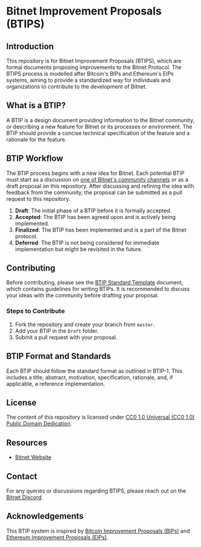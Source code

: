 # Bitnet Improvement Proposals (BTIPS)

## Introduction
This repository is for Bitnet Improvement Proposals (BTIPS), which are formal documents proposing improvements to the Bitnet Protocol. The BTIPS process is modelled after Bitcoin's BIPs and Ethereum's EIPs systems, aiming to provide a standardized way for individuals and organizations to contribute to the development of Bitnet.

## What is a BTIP?
A BTIP is a design document providing information to the Bitnet community, or describing a new feature for Bitnet or its processes or environment. The BTIP should provide a concise technical specification of the feature and a rationale for the feature.

## BTIP Workflow
The BTIP process begins with a new idea for Bitnet. Each potential BTIP must start as a discussion on [one of Bitnet's community channels](https://bitnet.community/discussions) or as a draft proposal on this repository. After discussing and refining the idea with feedback from the community, the proposal can be submitted as a pull request to this repository.

1. **Draft**: The initial phase of a BTIP before it is formally accepted.
2. **Accepted**: The BTIP has been agreed upon and is actively being implemented.
3. **Finalized**: The BTIP has been implemented and is a part of the Bitnet protocol.
4. **Deferred**: The BTIP is not being considered for immediate implementation but might be revisited in the future.

## Contributing
Before contributing, please see the [BTIP Standard Template](https://github.com/BitnetMoney/btips/templates/btip-template.md) document, which contains guidelines for writing BTIPs. It is recommended to discuss your ideas with the community before drafting your proposal.

### Steps to Contribute
1. Fork the repository and create your branch from `master`.
2. Add your BTIP in the `Draft` folder.
3. Submit a pull request with your proposal.

## BTIP Format and Standards
Each BTIP should follow the standard format as outlined in BTIP-1. This includes a title, abstract, motivation, specification, rationale, and, if applicable, a reference implementation.

## License
The content of this repository is licensed under [CC0 1.0 Universal (CC0 1.0) Public Domain Dedication](https://creativecommons.org/publicdomain/zero/1.0/).

## Resources
- [Bitnet Website](https://bitnet.money)

## Contact
For any queries or discussions regarding BTIPS, please reach out on the [Bitnet Discord](https://discord.com/invite/dtw7rKQfRs).

## Acknowledgements
This BTIP system is inspired by [Bitcoin Improvement Proposals (BIPs)](https://github.com/bitcoin/bips) and [Ethereum Improvement Proposals (EIPs)](https://github.com/ethereum/EIPs).
